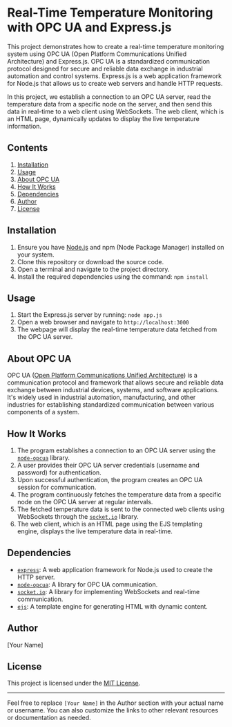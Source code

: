 # Real-Time Temperature Monitoring with OPC UA and Express.js

This project demonstrates how to create a real-time temperature monitoring system using OPC UA (Open Platform Communications Unified Architecture) and Express.js. OPC UA is a standardized communication protocol designed for secure and reliable data exchange in industrial automation and control systems. Express.js is a web application framework for Node.js that allows us to create web servers and handle HTTP requests.

In this project, we establish a connection to an OPC UA server, read the temperature data from a specific node on the server, and then send this data in real-time to a web client using WebSockets. The web client, which is an HTML page, dynamically updates to display the live temperature information.

## Contents

1. [Installation](#installation)
2. [Usage](#usage)
3. [About OPC UA](#about-opc-ua)
4. [How It Works](#how-it-works)
5. [Dependencies](#dependencies)
6. [Author](#author)
7. [License](#license)

## Installation

1. Ensure you have [Node.js](https://nodejs.org/) and npm (Node Package Manager) installed on your system.
2. Clone this repository or download the source code.
3. Open a terminal and navigate to the project directory.
4. Install the required dependencies using the command: `npm install`

## Usage

1. Start the Express.js server by running: `node app.js`
2. Open a web browser and navigate to `http://localhost:3000`
3. The webpage will display the real-time temperature data fetched from the OPC UA server.

## About OPC UA

OPC UA ([Open Platform Communications Unified Architecture](https://opcfoundation.org/about/opc-technologies/opc-ua/)) is a communication protocol and framework that allows secure and reliable data exchange between industrial devices, systems, and software applications. It's widely used in industrial automation, manufacturing, and other industries for establishing standardized communication between various components of a system.

## How It Works

1. The program establishes a connection to an OPC UA server using the [`node-opcua`](https://github.com/node-opcua/node-opcua) library.
2. A user provides their OPC UA server credentials (username and password) for authentication.
3. Upon successful authentication, the program creates an OPC UA session for communication.
4. The program continuously fetches the temperature data from a specific node on the OPC UA server at regular intervals.
5. The fetched temperature data is sent to the connected web clients using WebSockets through the [`socket.io`](https://socket.io/) library.
6. The web client, which is an HTML page using the EJS templating engine, displays the live temperature data in real-time.

## Dependencies

- [`express`](https://expressjs.com/): A web application framework for Node.js used to create the HTTP server.
- [`node-opcua`](https://github.com/node-opcua/node-opcua): A library for OPC UA communication.
- [`socket.io`](https://socket.io/): A library for implementing WebSockets and real-time communication.
- [`ejs`](https://ejs.co/): A template engine for generating HTML with dynamic content.

## Author

[Your Name]

## License

This project is licensed under the [MIT License](LICENSE).

---

Feel free to replace `[Your Name]` in the Author section with your actual name or username. You can also customize the links to other relevant resources or documentation as needed.